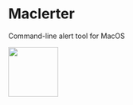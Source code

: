 # Maclerter
Command-line alert tool for MacOS

<img src="https://github.com/djquazzi/Maclerter/blob/master/example.png" width="100" height="100">
